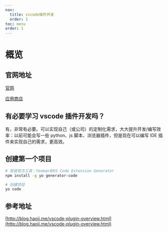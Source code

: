 ```yaml
---
nav:
  title: vscode插件开发
  order: 1
toc: menu
order: 1
---
```


# 概览

## 官网地址

[官网](https://code.visualstudio.com/api)

[应用商店](https://marketplace.visualstudio.com/vscode)

## 有必要学习 vscode 插件开发吗？

有，非常有必要。可以实现自己（或公司）的定制化需求，大大提升开发/编写效率：以前可能会写一些 python、js 脚本、浏览器插件，但是现在可以编写 IDE 插件来实现自己的需求，更高效。

## 创建第一个项目

```bash
# 安装官方工具：Yeoman和VS Code Extension Generator
npm install -g yo generator-code

# 创建项目
yo code
```

## 参考地址

[http://blog.haoji.me/vscode-plugin-overview.html](http://blog.haoji.me/vscode-plugin-overview.html)
